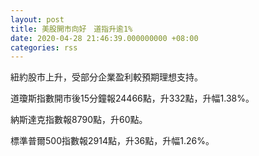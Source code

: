 ```yaml
---
layout: post
title: 美股開市向好　道指升逾1%
date: 2020-04-28 21:46:39.000000000 +08:00
categories: rss
---
```


紐約股市上升，受部分企業盈利較預期理想支持。

道瓊斯指數開市後15分鐘報24466點，升332點，升幅1.38%。

納斯達克指數報8790點，升60點。

標準普爾500指數報2914點，升36點，升幅1.26%。
